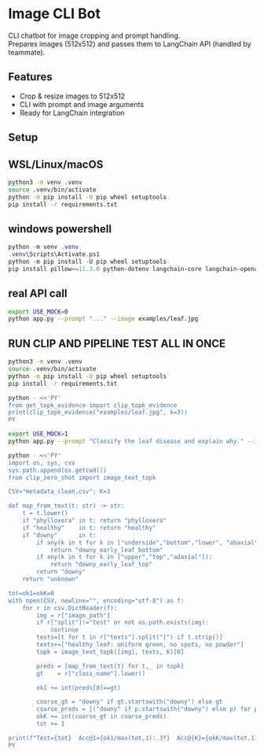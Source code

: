 # Image CLI Bot

CLI chatbot for image cropping and prompt handling.  
Prepares images (512x512) and passes them to LangChain API (handled by teammate).

## Features

- Crop & resize images to 512x512
- CLI with prompt and image arguments
- Ready for LangChain integration

## Setup

## WSL/Linux/macOS

```bash
python3 -m venv .venv
source .venv/bin/activate
python -m pip install -U pip wheel setuptools
pip install -r requirements.txt
```

## windows powershell

```Powershell
python -m venv .venv
.venv\Scripts\Activate.ps1
python -m pip install -U pip wheel setuptools
pip install pillow==11.3.0 python-dotenv langchain-core langchain-openai pytest
```

## real API call

```bash
export USE_MOCK=0
python app.py --prompt "..." --image examples/leaf.jpg
```


## RUN CLIP AND PIPELINE TEST ALL IN ONCE
```bash
python3 -m venv .venv
source .venv/bin/activate
python -m pip install -U pip wheel setuptools
pip install -r requirements.txt
```

```bash
python - <<'PY'
from get_topk_evidence import clip_topk_evidence
print(clip_topk_evidence("examples/leaf.jpg", k=3))
PY
```

```bash
export USE_MOCK=1
python app.py --prompt "Classify the leaf disease and explain why." --image examples/leaf.jpg
```

```bash
python - <<'PY'
import os, sys, csv
sys.path.append(os.getcwd())
from clip_zero_shot import image_text_topk

CSV="metadata_clean.csv"; K=3

def map_from_text(t: str) -> str:
    t = t.lower()
    if "phylloxera" in t: return "phylloxera"
    if "healthy"    in t: return "healthy"
    if "downy"      in t:
        if any(k in t for k in ["underside","bottom","lower", "abaxial"]):
            return "downy_early_leaf_bottom"
        if any(k in t for k in ["upper","top","adaxial"]):
            return "downy_early_leaf_top"
        return "downy"
    return "unknown"

tot=ok1=okK=0
with open(CSV, newline="", encoding="utf-8") as f:
    for r in csv.DictReader(f):
        img = r["image_path"]
        if r["split"]!="test" or not os.path.exists(img): 
            continue
        texts=[t for t in r["texts"].split("|") if t.strip()]
        texts+=["healthy leaf: uniform green, no spots, no powder"]
        topk = image_text_topk([img], texts, K)[0]

        preds = [map_from_text(t) for t,_ in topk]
        gt    = r["class_name"].lower()

        ok1 += int(preds[0]==gt)

        coarse_gt = "downy" if gt.startswith("downy") else gt
        coarse_preds = [("downy" if p.startswith("downy") else p) for p in preds]
        okK += int(coarse_gt in coarse_preds)
        tot += 1

print(f"Test={tot}  Acc@1={ok1/max(tot,1):.3f}  Acc@{K}={okK/max(tot,1):.3f}")
PY
```